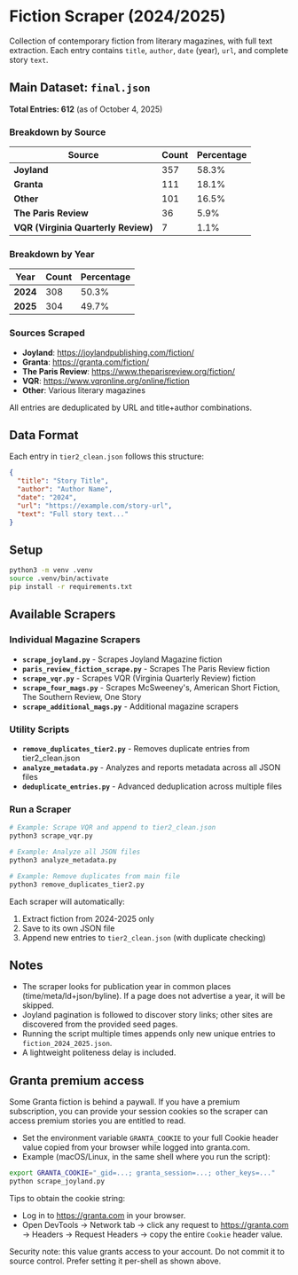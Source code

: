 # Fiction Scraper (2024/2025)

Collection of contemporary fiction from literary magazines, with full text extraction. Each entry contains `title`, `author`, `date` (year), `url`, and complete story `text`.

## Main Dataset: `final.json`

**Total Entries: 612** (as of October 4, 2025)

### Breakdown by Source

| Source | Count | Percentage |
|--------|-------|------------|
| **Joyland** | 357 | 58.3% |
| **Granta** | 111 | 18.1% |
| **Other** | 101 | 16.5% |
| **The Paris Review** | 36 | 5.9% |
| **VQR (Virginia Quarterly Review)** | 7 | 1.1% |

### Breakdown by Year

| Year | Count | Percentage |
|------|-------|------------|
| **2024** | 308 | 50.3% |
| **2025** | 304 | 49.7% |

### Sources Scraped

- **Joyland**: https://joylandpublishing.com/fiction/
- **Granta**: https://granta.com/fiction/
- **The Paris Review**: https://www.theparisreview.org/fiction/
- **VQR**: https://www.vqronline.org/online/fiction
- **Other**: Various literary magazines

All entries are deduplicated by URL and title+author combinations.

## Data Format

Each entry in `tier2_clean.json` follows this structure:

```json
{
  "title": "Story Title",
  "author": "Author Name",
  "date": "2024",
  "url": "https://example.com/story-url",
  "text": "Full story text..."
}
```

## Setup

```bash
python3 -m venv .venv
source .venv/bin/activate
pip install -r requirements.txt
```

## Available Scrapers

### Individual Magazine Scrapers

- **`scrape_joyland.py`** - Scrapes Joyland Magazine fiction
- **`paris_review_fiction_scrape.py`** - Scrapes The Paris Review fiction
- **`scrape_vqr.py`** - Scrapes VQR (Virginia Quarterly Review) fiction
- **`scrape_four_mags.py`** - Scrapes McSweeney's, American Short Fiction, The Southern Review, One Story
- **`scrape_additional_mags.py`** - Additional magazine scrapers

### Utility Scripts

- **`remove_duplicates_tier2.py`** - Removes duplicate entries from tier2_clean.json
- **`analyze_metadata.py`** - Analyzes and reports metadata across all JSON files
- **`deduplicate_entries.py`** - Advanced deduplication across multiple files

### Run a Scraper

```bash
# Example: Scrape VQR and append to tier2_clean.json
python3 scrape_vqr.py

# Example: Analyze all JSON files
python3 analyze_metadata.py

# Example: Remove duplicates from main file
python3 remove_duplicates_tier2.py
```

Each scraper will automatically:
1. Extract fiction from 2024-2025 only
2. Save to its own JSON file
3. Append new entries to `tier2_clean.json` (with duplicate checking)

## Notes

- The scraper looks for publication year in common places (time/meta/ld+json/byline). If a page does not advertise a year, it will be skipped.
- Joyland pagination is followed to discover story links; other sites are discovered from the provided seed pages.
- Running the script multiple times appends only new unique entries to `fiction_2024_2025.json`.
- A lightweight politeness delay is included.

## Granta premium access

Some Granta fiction is behind a paywall. If you have a premium subscription, you can provide your session cookies so the scraper can access premium stories you are entitled to read.

- Set the environment variable `GRANTA_COOKIE` to your full Cookie header value copied from your browser while logged into granta.com.
- Example (macOS/Linux, in the same shell where you run the script):

```bash
export GRANTA_COOKIE="_gid=...; granta_session=...; other_keys=..."
python scrape_joyland.py
```

Tips to obtain the cookie string:
- Log in to https://granta.com in your browser.
- Open DevTools → Network tab → click any request to https://granta.com → Headers → Request Headers → copy the entire `Cookie` header value.

Security note: this value grants access to your account. Do not commit it to source control. Prefer setting it per-shell as shown above.
